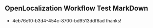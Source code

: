 ## OpenLocalization Workflow Test MarkDown

* 4eb76e10-b3d4-454c-8700-bd9513ddf6ad 
thanks!



<!--HONumber=Jan16_HO3-->
